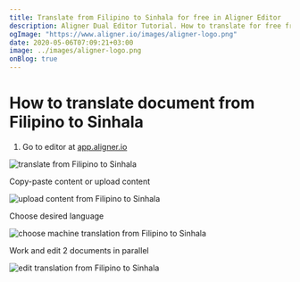 ```yaml
---
title: Translate from Filipino to Sinhala for free in Aligner Editor
description: Aligner Dual Editor Tutorial. How to translate for free from Filipino to Sinhala. Aligner is multilingual document management platform. 
ogImage: "https://www.aligner.io/images/aligner-logo.png"
date: 2020-05-06T07:09:21+03:00
image: ../images/aligner-logo.png
onBlog: true
---
```


# How to translate document from Filipino to Sinhala

1. Go to editor at [app.aligner.io](https://app.aligner.io "Aligner App web page")

![translate from Filipino to Sinhala](../aligner-blank-editor.png "translate from Filipino to Sinhala")

Copy-paste content or upload content

![upload content from Filipino to Sinhala](../aligner-uploaded-document.png "upload content from Filipino to Sinhala")

Choose desired language

![choose machine translation from Filipino to Sinhala](../aligner-language-dropdown.png "choose machine translation from Filipino to Sinhala")

Work and edit 2 documents in parallel

![edit translation from Filipino to Sinhala](../aligner-double-sitded-editor.png "edit translation from Filipino to Sinhala")

